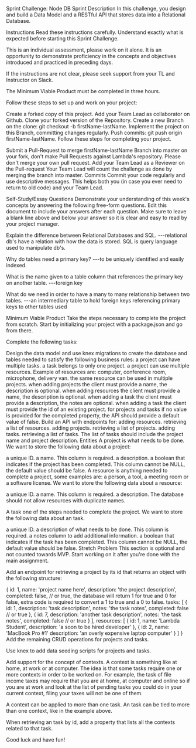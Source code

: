 Sprint Challenge: Node DB Sprint
Description
In this challenge, you design and build a Data Model and a RESTful API that stores data into a Relational Database.

Instructions
Read these instructions carefully. Understand exactly what is expected before starting this Sprint Challenge.

This is an individual assessment, please work on it alone. It is an opportunity to demonstrate proficiency in the concepts and objectives introduced and practiced in preceding days.

If the instructions are not clear, please seek support from your TL and Instructor on Slack.

The Minimum Viable Product must be completed in three hours.

Follow these steps to set up and work on your project:

 Create a forked copy of this project.
 Add your Team Lead as collaborator on Github.
 Clone your forked version of the Repository.
 Create a new Branch on the clone: git checkout -b firstName-lastName.
 Implement the project on this Branch, committing changes regularly.
 Push commits: git push origin firstName-lastName.
Follow these steps for completing your project.

 Submit a Pull-Request to merge firstName-lastName Branch into master on your fork, don't make Pull Requests against Lambda's repository.
 Please don't merge your own pull request.
 Add your Team Lead as a Reviewer on the Pull-request
 Your Team Lead will count the challenge as done by merging the branch into master.
Commits
Commit your code regularly and use descriptive messages. This helps both you (in case you ever need to return to old code) and your Team Lead.

Self-Study/Essay Questions
Demonstrate your understanding of this week's concepts by answering the following free-form questions. Edit this document to include your answers after each question. Make sure to leave a blank line above and below your answer so it is clear and easy to read by your project manager.

 Explain the difference between Relational Databases and SQL.
---relational db's have a relation with how the data is stored. SQL is query language used to manipulate db's.

 Why do tables need a primary key?
---to be uniquely identified and easily indexed.

 What is the name given to a table column that references the primary key on another table.
---foreign key

 What do we need in order to have a many to many relationship between two tables.
---an intermediary table to hold foreign keys referencing primary keys to other tables used

Minimum Viable Product
Take the steps necessary to complete the project from scratch. Start by initializing your project with a package.json and go from there.

Complete the following tasks:

 Design the data model and use knex migrations to create the database and tables needed to satisfy the following business rules:
 a project can have multiple tasks.
 a task belongs to only one project.
 a project can use multiple resources. Example of resources are: computer, conference room, microphone, delivery van.
 the same resource can be used in multiple projects.
 when adding projects the client must provide a name, the description is optional.
 when adding resources the client must provide a name, the description is optional.
 when adding a task the client must provide a description, the notes are optional.
 when adding a task the client must provide the id of an existing project.
 for projects and tasks if no value is provided for the completed property, the API should provide a default value of false.
 Build an API with endpoints for:
 adding resources.
 retrieving a list of resources.
 adding projects.
 retrieving a list of projects.
 adding tasks.
 retrieving a list of tasks. The list of tasks should include the project name and project description.
Entities
A project is what needs to be done. We want to store the following data about a project:

 a unique ID.
 a name. This column is required.
 a description.
 a boolean that indicates if the project has been completed. This column cannot be NULL, the default value should be false.
A resource is anything needed to complete a project, some examples are: a person, a tool, a meeting room or a software license. We want to store the following data about a resource:

 a unique ID.
 a name. This column is required.
 a description.
The database should not allow resources with duplicate names.

A task one of the steps needed to complete the project. We want to store the following data about an task.

 a unique ID.
 a description of what needs to be done. This column is required.
 a notes column to add additional information.
 a boolean that indicates if the task has been completed. This column cannot be NULL, the default value should be false.
Stretch Problem
This section is optional and not counted towards MVP. Start working on it after you're done with the main assignment.

Add an endpoint for retrieving a project by its id that returns an object with the following structure:

{
  id: 1,
  name: 'project name here',
  description: 'the project description',
  completed: false, // or true, the database will return 1 for true and 0 for false, extra code is required to convert a 1 to true and a 0 to false.
  tasks: [
    {
      id: 1,
      description: 'task description',
      notes: 'the task notes',
      completed: false // or true
    },
    {
      id: 7,
      description: 'another task description',
      notes: 'the task notes',
      completed: false // or true
    }
  ],
  resources: [
    {
      id: 1,
      name: 'Lambda Student',
      description: 'a soon to be hired developer'
    },
    {
      id: 2,
      name: 'MacBook Pro #1'
      description: 'an overly expensive laptop computer'
    }
  ]
}
Add the remaining CRUD operations for projects and tasks.

Use knex to add data seeding scripts for projects and tasks.

Add support for the concept of contexts. A context is something like at home, at work or at computer. The idea is that some tasks require one or more contexts in order to be worked on. For example, the task of file income taxes may require that you are at home, at computer and online so if you are at work and look at the list of pending tasks you could do in your current context, filing your taxes will not be one of them.

A context can be applied to more than one task. An task can be tied to more than one context, like in the example above.

When retrieving an task by id, add a property that lists all the contexts related to that task.

Good luck and have fun!